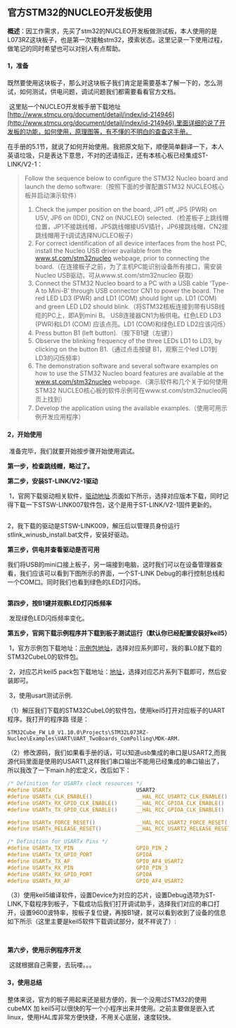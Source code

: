 ## 官方STM32的NUCLEO开发板使用



**概述**：因工作需求，先买了stm32的NUCLEO开发板做测试板，本人使用的是L073RZ这块板子，也是第一次接触stm32，摸索状态。这里记录一下使用过程，做笔记的同时希望也可以对别人有点帮助。



#### 1，准备

​	既然要使用这块板子，那么对这块板子我们肯定是需要基本了解一下的，怎么测试，如何测试，供电问题，调试问题我们都需要看看官方文档。

​	这里贴一个NUCLEO开发板手册下载地址[http://www.stmcu.org/document/detail/index/id-214946](http://www.stmcu.org/document/detail/index/id-214946).里面详细的说了开发板的功能，如何使用，原理图等，有不懂的不明白的查查这手册。

​	在手册的5.1节，就说了如何开始使用。我把原文贴下，顺便简单翻译一下，本人英语垃圾，只是表达下意思，不对的还请指正，还有本核心板已经集成ST-LINK/V2-1：

> Follow the sequence below to configure the STM32 Nucleo board and launch the demo 
> software:（按照下面的步骤配置STM32 NUCLEO核心板并启动演示软件）
>
> 1. Check the jumper position on the board, JP1 off, JP5 (PWR) on U5V, JP6 on (IDD), 
>   CN2 on (NUCLEO) selected.（检差板子上跳线帽位置，JP1不接跳线帽，JP5跳线帽接U5V插针，JP6接跳线帽，CN2接跳线帽用于t调试选择NUCLEO板子）
> 2. For correct identification of all device interfaces from the host PC, install the Nucleo 
>   USB driver available from the www.st.com/stm32nucleo webpage, prior to connecting 
>   the board.（在连接板子之前，为了主机PC能识别设备所有接口，需安装Nucleo USB驱动，可从www.st.com/stm32nucleo 获取）
> 3. Connect the STM32 Nucleo board to a PC with a USB cable ‘Type-A to Mini-B’ through 
>   USB connector CN1 to power the board. The red LED LD3 (PWR) and LD1 (COM) 
>   should light up. LD1 (COM) and green LED LD2 should blink.（将STM32核板连接到带有USB线缆的PC上，即A到mini B。 USB连接器CN1为板供电。红色LED LD3 (PWR)和LD1 (COM) 应该点亮。LD1 (COM)和绿色LED LD2应该闪烁）
> 4. Press button B1 (left button).（按下B1键（左键））
> 5. Observe the blinking frequency of the three LEDs LD1 to LD3, by clicking on the button 
>   B1.（通过点击按键 B1，观察三个led LD1到LD3的闪烁频率）
> 6. The demonstration software and several software examples on how to use the STM32 
>   Nucleo board features are available at the www.st.com/stm32nucleo webpage.（演示软件和几个关于如何使用STM32 NUCLEO核心板的软件示例可在www.st.com/stm32nucleo网页上找到）
> 7. Develop the application using the available examples.（使用可用示例开发应用程序）



#### 2，开始使用

​	准备完毕，我们就要开始按步骤开始使用调试。

**第一步，检查跳线帽，略过了。**

**第二步，安装ST-LINK/V2-1驱动**

​	1，官网下载驱动相关软件，[驱动地址](http://www.st.com/content/st_com/en/search.html#q=ST-LINK/V2-1-t=tools-page=1).页面如下所示，选择对应版本下载，同时记得下载一下STSW-LINK007软件包，这个是用于ST-LINK/V2-1固件更新的。

![]()



​	2，我下载的驱动是STSW-LINK009，解压后以管理员身份运行stlink_winusb_install.bat文件，安装好驱动。

**第三步，供电并查看驱动是否可用**

​	我们将USB的mini口接上板子，另一端接到电脑，这时我们可以在设备管理器查看，我们应该可以看到下图所示的界面，一个ST-LINK Debug的串行控制总线和一个COM口。同时我们也看到绿色的LED灯闪烁。

![]()

**第四步，按B1键并观察LED灯闪烁频率**

​	发现绿色LED闪烁频率变化。

**第五步，官网下载示例程序并下载到板子测试运行（默认你已经配置安装好keil5）**

​	1，官方示例包下载地址：[示例包地址](http://www.st.com/content/st_com/en/products/development-tools/software-development-tools/stm32-software-development-tools/stm32-configurators-and-code-generators/stm32cubemx.html)，选择对应系列即可，我的事L0就下载的STM32CubeL0的软件包。

​	2，对应芯片keil5 pack包下载地址：[地址](http://www.keil.com/dd2/Pack/)，选择对应芯片系列下载即可，然后安装即可。

​	3，使用usart测试示例.

​		（1）解压我们下载的STM32CubeL0的软件包，使用keil5打开对应板子的UART程序。我打开的程序路			径是：

```
STM32Cube_FW_L0_V1.10.0\Projects\STM32L073RZ-Nucleo\Examples\UART\UART_TwoBoards_ComPolling\MDK-ARM.
```

​		（2）修改源码，我们如果看手册的话，可以知道usb集成的串口是USART2,而我源代码里面是使用的USART1,这样我们串口输出不能用已经集成的串口输出了，所以我改了一下main.h的宏定义，改后如下：

```c
/* Definition for USARTx clock resources */
#define USARTx                           USART2
#define USARTx_CLK_ENABLE()              __HAL_RCC_USART2_CLK_ENABLE()
#define USARTx_RX_GPIO_CLK_ENABLE()      __HAL_RCC_GPIOA_CLK_ENABLE()
#define USARTx_TX_GPIO_CLK_ENABLE()      __HAL_RCC_GPIOA_CLK_ENABLE()

#define USARTx_FORCE_RESET()             __HAL_RCC_USART2_FORCE_RESET()
#define USARTx_RELEASE_RESET()           __HAL_RCC_USART2_RELEASE_RESET()

/* Definition for USARTx Pins */
#define USARTx_TX_PIN                    GPIO_PIN_2
#define USARTx_TX_GPIO_PORT              GPIOA
#define USARTx_TX_AF                     GPIO_AF4_USART2
#define USARTx_RX_PIN                    GPIO_PIN_3
#define USARTx_RX_GPIO_PORT              GPIOA
#define USARTx_RX_AF                     GPIO_AF4_USART2
```

​		（3）使用keil5编译软件，设置Device为对应的芯片，设置Debug选项为ST-LINK,下载程序到板子，下载成功后我们打开调试助手，选择我们对应的串口打开，设置9600波特率，按板子复位键，再按B1键，就可以看到收到了设备的信息如下所示（这里主要是keil5软件下载调试部分，就不祥说了）:

​		![]()

**第六步，使用示例程序开发**

​	这就根据自己需要，去玩喽。。。

#### 3，使用总结

​	整体来说，官方的板子用起来还是挺方便的，我一个没用过STM32的使用cubeMX 加 keil5可以很快的写一个小程序出来并使用。之前主要做是嵌入式linux，使用HAL库非常方便快捷，不用关心底层，速度较快。